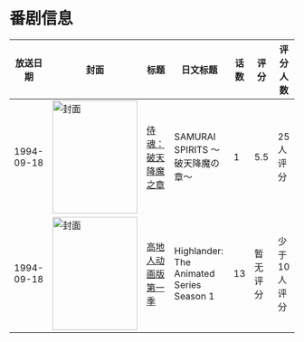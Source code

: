 # 番剧信息

|放送日期|封面|标题|日文标题|话数|评分|评分人数|
|---|---|---|---|---|---|---|
|1994-09-18|<img src="//lain.bgm.tv/pic/cover/c/33/ee/73756_Kh7NH.jpg" alt="封面" style="width:150px;height:200px;object-fit:cover;">|[侍魂：破天降魔之章](https://bangumi.tv/subject/73756)|SAMURAI SPIRITS 〜破天降魔の章〜|1|5.5|25人评分|
|1994-09-18|<img src="//lain.bgm.tv/pic/cover/c/e6/58/270776_dc3CV.jpg" alt="封面" style="width:150px;height:200px;object-fit:cover;">|[高地人动画版 第一季](https://bangumi.tv/subject/270776)|Highlander: The Animated Series Season 1|13|暂无评分|少于10人评分|

